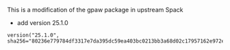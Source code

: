 This is a modification of the gpaw package in upstream Spack
- add version 25.1.0

```
version("25.1.0", sha256="80236e779784df3317e7da395dc59ea403bc0213bb3a68d02c17957162e972ea")
```
